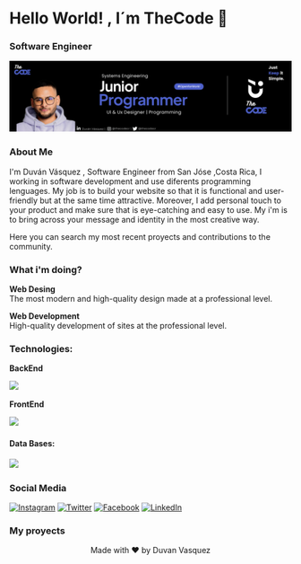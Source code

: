 <h1 align = "left" > Hello World! ,  I´m  TheCode 👋 </h1 > 

### Software Engineer 

![](https://github.com/The-Codecr/The-Codecr/blob/b434cd35576196677d70d082f90a93636b79e996/Banner_%20The%20Code.png)


### About Me
I'm Duván Vásquez , Software Engineer from San Jóse ,Costa Rica, I working in software development and use diferents programming lenguages. My job is to build your website so that it is functional and user-friendly but at the same time attractive. Moreover, I add personal touch to your product and make sure that is eye-catching and easy to use. My i'm is to bring across your message and identity in the most creative way.
  
Here you can search my most recent proyects and contributions to the community.

### What i'm doing? 

<p align ="left">
  <b>Web Desing</b> <br>
  The most modern and high-quality design made at a professional level.

  <b>Web Development </b> <br>
   High-quality development of sites at the professional level.
</p>

### Technologies:
 <b>BackEnd</b><br>
<p align="left">
  <a href="https://skillicons.dev">
    <img src="https://skillicons.dev/icons?i=py,dotnet,cs,js,git,github,postman,)" />
  </a>
</p>

 <b>FrontEnd</b><br>
<p align="left">
  <a href="https://skillicons.dev">
    <img src="https://skillicons.dev/icons?i=html,css,sass,react,)" />
  </a>
</p>

<h4>Data Bases:</h4>
<p align="left">
  <a href="https://skillicons.dev">
    <img src="https://skillicons.dev/icons?i=mongodb,sql,)" />
  </a>
</p>


### Social Media

[![Instagram](https://img.shields.io/badge/Instagram-@TheCodecr-545BCF?style=for-the-badge&logo=instagram&logoColor=white&labelColor=101010)](https://www.instagram.com/the.codecr)
[![Twitter](https://img.shields.io/badge/Twitter-@TheCode-545BCF?style=for-the-badge&logo=twitter&logoColor=white&labelColor=101010)](https://twitter.com/dvlCode)
[![Facebook](https://img.shields.io/badge/Facebook-@TheCode-545BCF?style=for-the-badge&logo=facebook&logoColor=white&labelColor=101010)](https://www.facebook.com/duvan.vasquez.773/)
[![LinkedIn](https://img.shields.io/badge/LinkedIn-Duvan_Vasquez-545BCF?style=for-the-badge&logo=linkedin&logoColor=white&labelColor=101010)](https://www.linkedin.com/in/duv%C3%A1n-v%C3%A1squez/)


### My proyects  




 <p align="center">
 Made with ❤ by  Duvan Vasquez 
</p>
